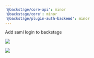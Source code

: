 ```yaml
---
'@backstage/core-api': minor
'@backstage/core': minor
'@backstage/plugin-auth-backend': minor
---
```

Add saml login to backstage

![](https://user-images.githubusercontent.com/872486/92251660-bb9e3400-eeff-11ea-86fe-1f2a0262cd31.png)

![](https://user-images.githubusercontent.com/872486/93851658-1a76f200-fce3-11ea-990b-26ca1a327a15.png)

